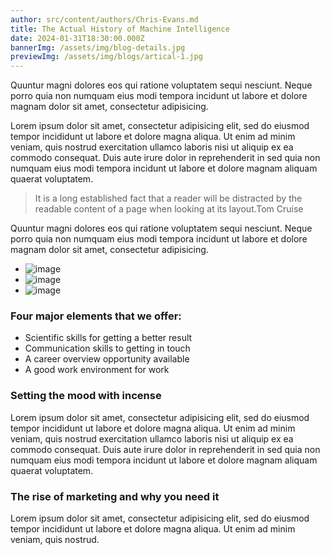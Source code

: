 ```yaml
---
author: src/content/authors/Chris-Evans.md
title: The Actual History of Machine Intelligence
date: 2024-01-31T18:30:00.000Z
bannerImg: /assets/img/blog-details.jpg
previewImg: /assets/img/blogs/artical-1.jpg
---
```


Quuntur magni dolores eos qui ratione voluptatem sequi nesciunt. Neque porro quia non numquam eius modi tempora incidunt ut labore et dolore magnam dolor sit amet, consectetur adipisicing.

Lorem ipsum dolor sit amet, consectetur adipisicing elit, sed do eiusmod tempor incididunt ut labore et dolore magna aliqua. Ut enim ad minim veniam, quis nostrud exercitation ullamco laboris nisi ut aliquip ex ea commodo consequat. Duis aute irure dolor in reprehenderit in sed quia non numquam eius modi tempora incidunt ut labore et dolore magnam aliquam quaerat voluptatem.

> It is a long established fact that a reader will be distracted by the readable content of a page when looking at its layout.Tom Cruise

Quuntur magni dolores eos qui ratione voluptatem sequi nesciunt. Neque porro quia non numquam eius modi tempora incidunt ut labore et dolore magnam dolor sit amet, consectetur adipisicing.

* ![image](/assets/img/gallery/insta-1.jpg)
* ![image](/assets/img/gallery/insta-2.jpg)
* ![image](/assets/img/gallery/insta-3.jpg)

### Four major elements that we offer:

* Scientific skills for getting a better result
* Communication skills to getting in touch
* A career overview opportunity available
* A good work environment for work

### Setting the mood with incense

Lorem ipsum dolor sit amet, consectetur adipisicing elit, sed do eiusmod tempor incididunt ut labore et dolore magna aliqua. Ut enim ad minim veniam, quis nostrud exercitation ullamco laboris nisi ut aliquip ex ea commodo consequat. Duis aute irure dolor in reprehenderit in sed quia non numquam eius modi tempora incidunt ut labore et dolore magnam aliquam quaerat voluptatem.

### The rise of marketing and why you need it

Lorem ipsum dolor sit amet, consectetur adipisicing elit, sed do eiusmod tempor incididunt ut labore et dolore magna aliqua. Ut enim ad minim veniam, quis nostrud.
